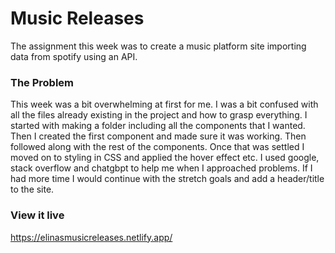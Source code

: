 # Music Releases
The assignment this week was to create a music platform site importing data from spotify using an API. 

### The Problem
This week was a bit overwhelming at first for me. I was a bit confused with all the files already existing in the project and how to grasp everything. I started with making a folder including all the components that I wanted. Then I created the first component and made sure it was working. Then followed along with the rest of the components. Once that was settled I moved on to styling in CSS and applied the hover effect etc. I used google, stack overflow and chatgbpt to help me when I approached problems. If I had more time I would continue with the stretch goals and add a header/title to the site. 

### View it live
https://elinasmusicreleases.netlify.app/
